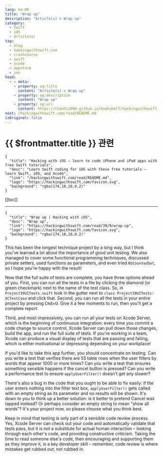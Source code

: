 ```yaml
---
lang: ko-KR
title: "Wrap up"
description: "Article(s) > Wrap up"
category:
  - Swift
  - iOS
  - Article(s)
tag: 
  - blog
  - hackingwithswift.com
  - crashcourse
  - swift
  - xcode
  - appstore
  - ios  
head:
  - - meta:
    - property: og:title
      content: "Article(s) > Wrap up"
    - property: og:description
      content: "Wrap up"
    - property: og:url
      content: https://chanhi2000.github.io/bookshelf/hackingwithswift.com/read/39/09-wrap-up.html
next: /hackingwithswift.com/read/README.md
isOriginal: false
---
```


# {{ $frontmatter.title }} 관련

```component VPCard
{
  "title": "Hacking with iOS – learn to code iPhone and iPad apps with free Swift tutorials",
  "desc": "Learn Swift coding for iOS with these free tutorials – learn Swift, iOS, and Xcode",
  "link": "/hackingwithswift.com/read/README.md",
  "logo": "https://hackingwithswift.com/favicon.svg",
  "background": "rgba(174,10,10,0.2)"
}
```

[[toc]]

---

```component VPCard
{
  "title": "Wrap up | Hacking with iOS",
  "desc": "Wrap up",
  "link": "https://hackingwithswift.com/read/39/9/wrap-up",
  "logo": "https://hackingwithswift.com/favicon.svg",
  "background": "rgba(174,10,10,0.2)"
}
```

This has been the longest technique project by a long way, but I think you've learned a lot about the importance of good unit testing. We also managed to cover some functional programming techniques, discussed private setters, used functions as parameters, and even tried `NSCountedSet`, so I hope you're happy with the result!

Now that the full suite of tests are complete, you have three options ahead of you. First, you can run all the tests in a file by clicking the diamond (or green checkmark) next to the name of the test class. So, in <FontIcon icon="fa-brands fa-swift"/>`Project39UITests.swift` look in the gutter next to `class Project39UITests: XCTestCase` and click that. Second, you can run all the tests in your entire project by pressing <kbd>Cmd</kbd>+<kbd>U</kbd>. Give it a few moments to run, then you'll get a complete report.

Third, and most impressively, you can run all your tests on Xcode Server, which is the beginning of continuous integration: every time you commit a code change to source control, Xcode Server can pull down those changes, build the app, and run the full suite of tests. If you're working in a team, Xcode can produce a visual display of tests that are passing and failing, which is either motivational or depressing depending on your workplace!

If you'd like to take this app further, you should concentrate on testing. Can you write a test that verifies there are 55 table rows when the user filters by words that appear 1000 or more times? Can you write a test that ensures something sensible happens if the cancel button is pressed? Can you write a performance test to ensure `applyUserFilter()` doesn't get any slower?

There's also a bug in the code that you ought to be able to fix easily: if the user enters nothing into the filter text box, `applyUserFilter()` gets called with an empty string as its parameter and no results will be shown. It's down to you to think up a better solution: is it better to pretend Cancel was tapped instead? Or perhaps consider an empty string to mean "show all words"? It's your project now, so please choose what you think best.

Keep in mind that testing is only part of a sensible code review process. Yes, Xcode Server can check out your code and automatically validate that tests pass, but it is not a substitute for actual human interaction – looking through each other's code, and providing constructive criticism. Taking the time to read someone else's code, then encouraging and supporting them as they improve it, is a key developer skill – remember, code review is where mistakes get rubbed *out*, not rubbed *in*.

